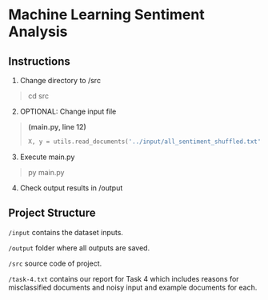 # Machine Learning Sentiment Analysis 

## Instructions

1. Change directory to /src
> cd src
> 

2. OPTIONAL: Change input file

> **(main.py, line 12)**
> ``` python
> X, y = utils.read_documents('../input/all_sentiment_shuffled.txt')
> ```

3. Execute main.py
> py main.py
>

4. Check output results in /output


## Project Structure

`/input` contains the dataset inputs.

`/output` folder where all outputs are saved.

`/src` source code of project.

`/task-4.txt` contains our report for Task 4 which includes reasons for misclassified documents and noisy input and example documents for each.
